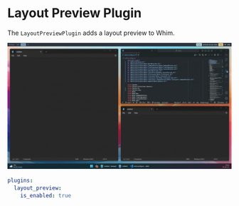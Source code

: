# Layout Preview Plugin

The `LayoutPreviewPlugin` adds a layout preview to Whim.

![Layout preview demo](../../images/layout-preview-demo.gif)

```yaml
plugins:
  layout_preview:
    is_enabled: true
```
